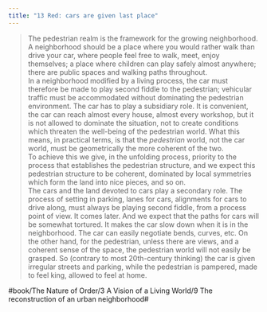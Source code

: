 ```yaml
---
title: "13 Red: cars are given last place"
---
```


> The pedestrian realm is the framework for the growing neighborhood. A neighborhood should be a place where you would rather walk than drive your car, where people feel free to walk, meet, enjoy themselves; a place where children can play safely almost anywhere; there are public spaces and walking paths throughout.  
> In a neighborhood modified by a living process, the car must therefore be made to play second fiddle to the pedestrian; vehicular traffic must be accommodated without dominating the pedestrian environment. The car has to play a subsidiary role. It is convenient, the car can reach almost every house, almost every workshop, but it is not allowed to dominate the situation, not to create conditions which threaten the well-being of the pedestrian world. What this means, in practical terms, is that the *pedestrian* world, not the car world, must be geometrically the more coherent of the two.  
> To achieve this we give, in the unfolding process, priority to the process that establishes the pedestrian structure, and we expect this pedestrian structure to be coherent, dominated by local symmetries which form the land into nice pieces, and so on.  
> The cars and the land devoted to cars play a secondary role. The process of setting in parking, lanes for cars, alignments for cars to drive along, must always be playing second fiddle, from a process point of view. It comes later. And we expect that the paths for cars will be somewhat tortured. It makes the car slow down when it is in the neighborhood. The car can easily negotiate bends, curves, etc. On the other hand, for the pedestrian, unless there are views, and a coherent sense of the space, the pedestrian world will not easily be grasped. So (contrary to most 20th-century thinking) the car is given irregular streets and parking, while the pedestrian is pampered, made to feel king, allowed to feel at home.  

#book/The Nature of Order/3 A Vision of a Living World/9 The reconstruction of an urban neighborhood#